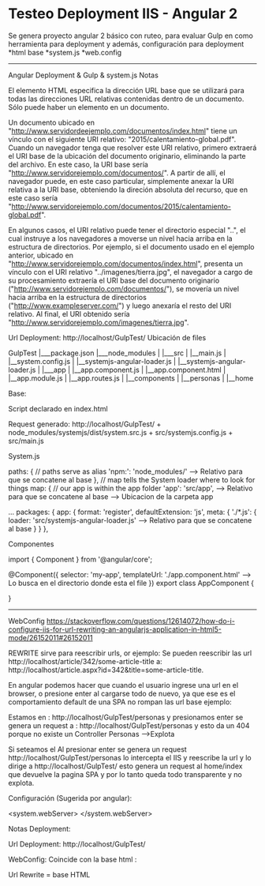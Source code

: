 # Testeo Deployment IIS - Angular 2

Se genera proyecto angular 2 básico con ruteo, para evaluar Gulp en como herramienta para deployment y además, configuración para deployment
*html base
*system.js
*web.config

-------------------------------------------------
Angular Deployment & Gulp & system.js Notas

El elemento HTML <base> especifica la dirección URL base que se utilizará para todas las direcciones URL relativas contenidas dentro de un documento. Sólo puede haber un elemento <base> en un documento.


Un documento ubicado en "http://www.servidordeejemplo.com/documentos/index.html" tiene un vínculo con el siguiente URI relativo: "2015/calentamiento-global.pdf". Cuando un navegador tenga que resolver este URI relativo, primero extraerá el URI base de la ubicación del documento originario, eliminando la parte del archivo. En este caso, la URI base sería "http://www.servidorejemplo.com/documentos/". A partir de allí, el navegador puede, en este caso particular, simplemente anexar la URI relativa a la URI base, obteniendo la direción absoluta del recurso, que en este caso sería "http://www.servidorejemplo.com/documentos/2015/calentamiento-global.pdf".

En algunos casos, el URI relativo puede tener el directorio especial "..", el cual instruye a los navegadores a moverse un nivel hacia arriba en la estructura de directorios. Por ejemplo, si el documento usado en el ejemplo anterior, ubicado en "http://www.servidorejemplo.com/documentos/index.html", presenta un vínculo con el URI relativo "../imagenes/tierra.jpg", el navegador a cargo de su procesamiento extraería el URI base del documento originario ("http://www.servidorejemplo.com/documentos/"), se movería un nivel hacia arriba en la estructura de directorios ("http://www.exampleserver.com/") y luego anexaría el resto del URI relativo. Al final, el URI obtenido sería "http://www.servidorejemplo.com/imagenes/tierra.jpg".

Url Deployment: http://localhost/GulpTest/
Ubicación de files

GulpTest
|___package.json
|___node_modules
|
|___src
|	|__main.js
|	|__system.config.js
|	|__systemjs-angular-loader.js
|	|__systemjs-angular-loader.js
|	|___app
|		|__app.component.js
|		|__app.component.html
|		|__app.module.js
|		|__app.routes.js
|		|__components
|		   |__personas
|		   |__home

Base:
<base href="/GulpTest/">

Script declarado en index.html
<script src="node_modules/systemjs/dist/system.src.js"></script>

<script src="src/systemjs.config.js"></script>
<script>
  System.import('src/main.js').catch(function(err){ console.error(err); });
</script>



Request generado:
http://localhost/GulpTest/ + node_modules/systemjs/dist/system.src.js
						   + src/systemjs.config.js
						   + src/main.js

System.js

paths: {
        // paths serve as alias
        'npm:': 'node_modules/' --> Relativo para que se concatene al base
    },
    // map tells the System loader where to look for things
    map: {
        // our app is within the app folder
        'app': 'src/app', --> Relativo para que se concatene al base
        				  --> Ubicacion de la carpeta app

...
  packages: {
            app: {
                format: 'register',
                defaultExtension: 'js',
                meta: {
                    './*.js': {
                        loader: 'src/systemjs-angular-loader.js' --> Relativo para que se concatene al base
                    }
                }
            },


 Componentes

 import { Component } from '@angular/core';

@Component({
  selector: 'my-app',
  templateUrl: './app.component.html' --> Lo busca en el directorio donde esta el file
})
export class AppComponent  {

}

-------------------------------
WebConfig
https://stackoverflow.com/questions/12614072/how-do-i-configure-iis-for-url-rewriting-an-angularjs-application-in-html5-mode/26152011#26152011

REWRITE sirve para reescribir urls, or ejemplo:
Se pueden reescribir las url 
http://localhost/article/342/some-article-title
a:
http://localhost/article.aspx?id=342&title=some-article-title.


En angular podemos hacer que cuando el usuario ingrese una url en el browser, o presione enter al cargarse todo de nuevo, ya que ese es el 
comportamiento default de una SPA no rompan las url base ejemplo:

Estamos en : http://localhost/GulpTest/personas
y presionamos enter 
se genera un request a : http://localhost/GulpTest/personas y esto da un 404 porque no existe un Controller Personas -->Explota

Si seteamos el <action type="Rewrite" url="/GulpTest/" />
Al presionar enter se genera un request http://localhost/GulpTest/personas
lo intercepta el IIS y reescribe la url y lo dirige a http://localhost/GulpTest/
esto genera un request al home/index que devuelve la pagina SPA y por lo tanto queda todo transparente y no explota.

Configuración (Sugerida por angular): 

  <system.webServer>
    <rewrite>
      <rules>
        <rule name="Angular Routes" stopProcessing="true">
          <match url=".*" />
          <conditions logicalGrouping="MatchAll">
            <add input="{REQUEST_FILENAME}" matchType="IsFile" negate="true" />
            <add input="{REQUEST_FILENAME}" matchType="IsDirectory" negate="true" />
          </conditions>
          <action type="Rewrite" url="/GulpTest/" />
        </rule>
      </rules>
    </rewrite> 
    <handlers>
      <remove name="ExtensionlessUrlHandler-Integrated-4.0" />
      <remove name="OPTIONSVerbHandler" />
      <remove name="TRACEVerbHandler" />
      <add name="ExtensionlessUrlHandler-Integrated-4.0" path="*." verb="*" type="System.Web.Handlers.TransferRequestHandler" preCondition="integratedMode,runtimeVersionv4.0" />
    </handlers>
    <validation validateIntegratedModeConfiguration="false" />
    <modules>
      <remove name="ApplicationInsightsWebTracking" />
      <add name="ApplicationInsightsWebTracking" type="Microsoft.ApplicationInsights.Web.ApplicationInsightsHttpModule, Microsoft.AI.Web" preCondition="managedHandler" />
    </modules>
  </system.webServer>


Notas Deployment:

Url Deployment: http://localhost/GulpTest/

WebConfig: <action type="Rewrite" url="/GulpTest/" />
Coincide con la base html : <base href="/GulpTest/">

Url Rewrite = base HTML

